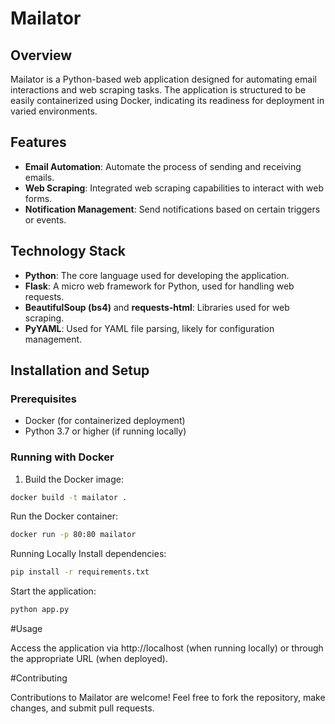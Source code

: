 # Mailator

## Overview
Mailator is a Python-based web application designed for automating email interactions and web scraping tasks. The application is structured to be easily containerized using Docker, indicating its readiness for deployment in varied environments.

## Features
- **Email Automation**: Automate the process of sending and receiving emails.
- **Web Scraping**: Integrated web scraping capabilities to interact with web forms.
- **Notification Management**: Send notifications based on certain triggers or events.

## Technology Stack
- **Python**: The core language used for developing the application.
- **Flask**: A micro web framework for Python, used for handling web requests.
- **BeautifulSoup (bs4)** and **requests-html**: Libraries used for web scraping.
- **PyYAML**: Used for YAML file parsing, likely for configuration management.

## Installation and Setup

### Prerequisites
- Docker (for containerized deployment)
- Python 3.7 or higher (if running locally)

### Running with Docker
1. Build the Docker image:
```bash
docker build -t mailator .
```
Run the Docker container:
```bash
docker run -p 80:80 mailator
```
Running Locally
Install dependencies:
```bash
pip install -r requirements.txt
```
Start the application:
```bash
python app.py
```
#Usage

Access the application via http://localhost (when running locally) or through the appropriate URL (when deployed).

#Contributing

Contributions to Mailator are welcome! Feel free to fork the repository, make changes, and submit pull requests.
